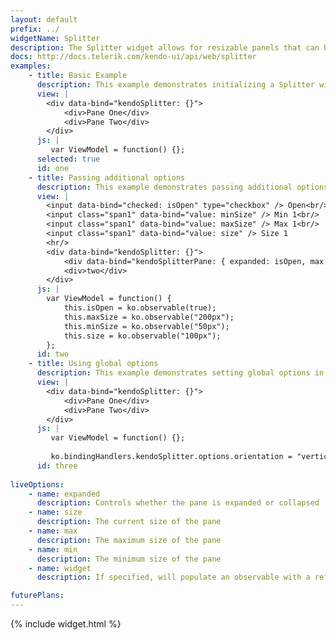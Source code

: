 ```yaml
---
layout: default
prefix: ../
widgetName: Splitter
description: The Splitter widget allows for resizable panels that can be collapsed.
docs: http://docs.telerik.com/kendo-ui/api/web/splitter
examples:
    - title: Basic Example
      description: This example demonstrates initializing a Splitter widget with no additional options specified.
      view: |
        <div data-bind="kendoSplitter: {}">
            <div>Pane One</div>
            <div>Pane Two</div>
        </div>
      js: |
         var ViewModel = function() {};
      selected: true
      id: one
    - title: Passing additional options
      description: This example demonstrates passing additional options in the data-bind attribute. The **kendoSplitterPane** binding can be applied to child elements to control the behavior of individual menu items.
      view: |
        <input data-bind="checked: isOpen" type="checkbox" /> Open<br/>
        <input class="span1" data-bind="value: minSize" /> Min 1<br/>
        <input class="span1" data-bind="value: maxSize" /> Max 1<br/>
        <input class="span1" data-bind="value: size" /> Size 1
        <hr/>
        <div data-bind="kendoSplitter: {}">
            <div data-bind="kendoSplitterPane: { expanded: isOpen, max: maxSize, min: minSize, size: size }">one</div>
            <div>two</div>
        </div>
      js: |
        var ViewModel = function() {
            this.isOpen = ko.observable(true);
            this.maxSize = ko.observable("200px");
            this.minSize = ko.observable("50px");
            this.size = ko.observable("100px");
        };
      id: two
    - title: Using global options
      description: This example demonstrates setting global options in *ko.bindingHandlers.kendoSplitter.options*. This helps to simplify the markup for settings that can be used as a default for all instances of this widget.
      view: |
        <div data-bind="kendoSplitter: {}">
            <div>Pane One</div>
            <div>Pane Two</div>
        </div>
      js: |
         var ViewModel = function() {};
         
         ko.bindingHandlers.kendoSplitter.options.orientation = "vertical";
      id: three
      
liveOptions:
    - name: expanded
      description: Controls whether the pane is expanded or collapsed
    - name: size
      description: The current size of the pane
    - name: max
      description: The maximum size of the pane
    - name: min
      description: The minimum size of the pane
    - name: widget
      description: If specified, will populate an observable with a reference to the actual widget

futurePlans:
---
```


{% include widget.html %}
